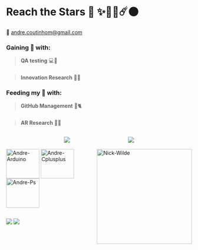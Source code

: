 # **Reach the Stars** 🚀 ✨💫🌠☄️🌑 
📧 andre.coutinhom@gmail.com

### Gaining 🤑 with: 
> **QA testing** 💻🏦
###
> **Innovation Research** 📖🔬
### Feeding my 🧠 with:
> **GitHub Management** 🐙🐈
###
> **AR Research** 📱🥽 

  ##

<div style="display: flex; justify-content: space-evenly; align-items: center;">
  <a href="[https://github.com/anuraghazra/github-readme-stats](https://github.com/AndreCoutinhom)">
    <img align="center" src="https://github-readme-stats.vercel.app/api?username=AndreCoutinhom&show_icons=true&theme=transparent&border_color=025CDA&text_color=80B5E2&border_radius=0.0&count_private=true&locale=pt-br&card_width=520" />
  </a>
  <a href="[Git](https://github.com/AndreCoutinhom)">
    <img align="center" src="https://github-readme-stats.vercel.app/api/top-langs/?username=AndreCoutinhom&hide_progress=false&theme=transparent&border_color=025CDA&text_color=80B5E2&border_radius=0.0&langs_count=8&locale=pt-br&card_width=520" />
  </a>
</div>
  
<div style="display: inline_block"><br>
  <img align="right" alt="Nick-Wilde" height="258" width="258" src="https://emoji.discadia.com/emojis/3865ebb6-3cdb-4588-9728-0b64c3b0c242.GIF">
  <img align="center" alt="Andre-Arduino" height="80" width="90" src="https://cdn.jsdelivr.net/gh/devicons/devicon/icons/arduino/arduino-original.svg">
  <img align="center" alt="Andre-Cplusplus" height="80" width="90" src="https://cdn.jsdelivr.net/gh/devicons/devicon/icons/cplusplus/cplusplus-line.svg">
  <img align="center" alt="Andre-Ps" height="80" width="90" src="https://cdn.jsdelivr.net/gh/devicons/devicon/icons/photoshop/photoshop-line.svg">  
</div>  

  ##
  
  <div> 
  <a href="https://wa.me/qr/23P5D55BESFDM1" target="_blank"><img src="https://img.shields.io/badge/WhatsApp-25D366?style=for-the-badge&logo=whatsapp&logoColor=white" target="_blank"></a>
  <a href="https://pin.it/55pR1xx" target="_blank"><img src="https://img.shields.io/badge/Pinterest-%23E60023.svg?&style=for-the-badge&logo=Pinterest&logoColor=white" target="_blank"></a>
</div>



